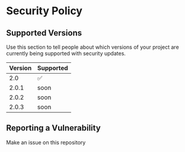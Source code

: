 # Security Policy

## Supported Versions

Use this section to tell people about which versions of your project are
currently being supported with security updates.

| Version | Supported          |
| ------- | ------------------ |
| 2.0   | :white_check_mark: |
| 2.0.1  | soon                |
| 2.0.2    |soon               |
| 2.0.3  | soon                |

## Reporting a Vulnerability

Make an issue on this repository

